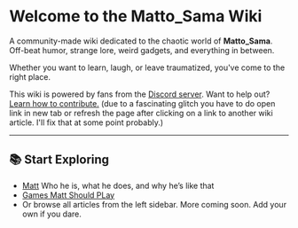 # Welcome to the Matto\_Sama Wiki

A community-made wiki dedicated to the chaotic world of **Matto\_Sama**. Off-beat humor, strange lore, weird gadgets, and everything in between.

Whether you want to learn, laugh, or leave traumatized, you've come to the right place.

This wiki is powered by fans from the [Discord server](https://matto-sama.neocities.org/socials/). Want to help out? [Learn how to contribute.](https://matto-sama.neocities.org/wiki#How%20to%20contribute)
(due to a fascinating glitch you have to do open link in new tab or refresh the page after clicking on a link to another wiki article. I'll fix that at some point probably.)

---

## 📚 Start Exploring

* [Matt](https://matto-sama.neocities.org/wiki#Matto_Sama) Who he is, what he does, and why he’s like that
* [Games Matt Should PLay](https://matto-sama.neocities.org/wiki#Games_Matt_Should_Play)
* Or browse all articles from the left sidebar.
More coming soon. Add your own if you dare.
